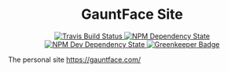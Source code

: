 <h1 align="center">GauntFace Site</h1>

<p align="center">
  <a href="https://travis-ci.org/gauntface/gf-site">
    <img src="https://travis-ci.org/gauntface/gf-site.svg?branch=node" alt="Travis Build Status" />
  </a>
  <a href="https://david-dm.org/gauntface/gf-site">
    <img src="https://david-dm.org/gauntface/gf-site.svg" alt="NPM Dependency State" />
  </a>
  <a href="https://david-dm.org/gauntface/gf-site?type=dev">
    <img src="https://david-dm.org/gauntface/gf-site/dev-status.svg" alt="NPM Dev Dependency State" />
  </a>
  <a href="https://greenkeeper.io/">
    <img src="https://badges.greenkeeper.io/gauntface/gf-site.svg" alt="Greenkeeper Badge" />
  </a>
</p>

The personal site https://gauntface.com/
